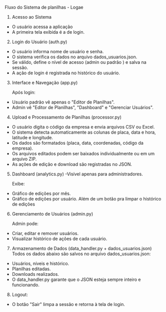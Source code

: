 Fluxo do Sistema de planilhas - Logae

1. Acesso ao Sistema
  - O usuário acessa a aplicação
  - A primeira tela exibida é a de login.

2. Login do Usuário (auth.py) 
  - O usuário informa nome de usuário e senha.
  - O sistema verifica os dados no arquivo dados_usuarios.json.
  - Se válido, define o nível de acesso (admin ou padrão ) e salva na sessão.
  - A ação de login é registrada no histórico do usuário.

3. Interface e Navegação (app.py)

   Após login:
  - Usuário padrão vê apenas o "Editor de Planilhas".
  - Admin vê "Editor de Planilhas", "Dashboard" e "Gerenciar Usuários".

4. Upload e Processamento de Planilhas (processor.py)
  - O usuário digita o código da empresa e envia arquivos CSV ou Excel.
  - O sistema detecta automaticamente as colunas de placa, data e hora, latitude e longitude.
  - Os dados são formatados (placa, data, coordenadas, código da empresa).
  - Os arquivos editados podem ser baixados individualmente ou em um arquivo ZIP.
  - As ações de edição e download são registradas no JSON.

5. Dashboard (analytics.py)
  -Visível apenas para administradores.

   Exibe:
  - Gráfico de edições por mês.
  - Gráfico de edições por usuário.
Além de um botão pra limpar o histórico de edições

6. Gerenciamento de Usuários (admin.py)

   Admin pode:
  - Criar, editar e remover usuários.
  - Visualizar histórico de ações de cada usuário.

7. Armazenamento de Dados (data_handler.py + dados_usuarios.json)
    Todos os dados abaixo são salvos no arquivo dados_usuarios.json:
  - Usuários, níveis e histórico.
  - Planilhas editadas.
  - Downloads realizados.
  - O data_handler.py garante que o JSON esteja sempre inteiro e funcionando.

8. Logout:
  - O botão "Sair" limpa a sessão e retorna à tela de login.
